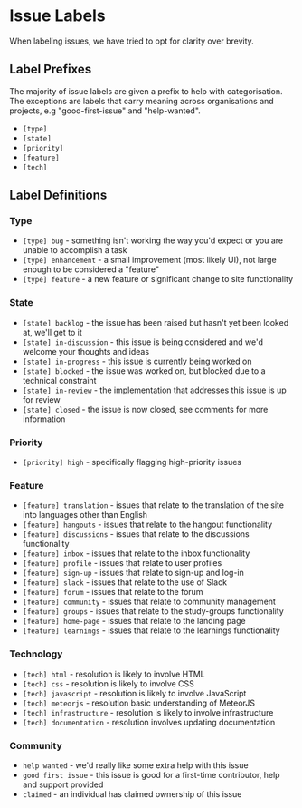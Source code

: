 # Issue Labels

When labeling issues, we have tried to opt for clarity over brevity.

## Label Prefixes

The majority of issue labels are given a prefix to help with categorisation. The exceptions are labels that carry meaning across organisations and projects, e.g "good-first-issue" and "help-wanted".

* `[type]`
* `[state]`
* `[priority]`
* `[feature]`
* `[tech]`

## Label Definitions

### Type

* `[type] bug` - something isn't working the way you'd expect or you are unable to accomplish a task
* `[type] enhancement` - a small improvement (most likely UI), not large enough to be considered a "feature"
* `[type] feature` - a new feature or significant change to site functionality

### State

* `[state] backlog` - the issue has been raised but hasn't yet been looked at, we'll get to it
* `[state] in-discussion` - this issue is being considered and we'd welcome your thoughts and ideas
* `[state] in-progress` - this issue is currently being worked on
* `[state] blocked` - the issue was worked on, but blocked due to a technical constraint
* `[state] in-review` - the implementation that addresses this issue is up for review
* `[state] closed` - the issue is now closed, see comments for more information

### Priority

* `[priority] high` - specifically flagging high-priority issues

### Feature

* `[feature] translation` - issues that relate to the translation of the site into languages other than English
* `[feature] hangouts` - issues that relate to the hangout functionality
* `[feature] discussions` - issues that relate to the discussions functionality
* `[feature] inbox` - issues that relate to the inbox functionality
* `[feature] profile` - issues that relate to user profiles
* `[feature] sign-up` - issues that relate to sign-up and log-in
* `[feature] slack` - issues that relate to the use of Slack
* `[feature] forum` - issues that relate to the forum
* `[feature] community` - issues that relate to community management
* `[feature] groups` - issues that relate to the study-groups functionality
* `[feature] home-page` - issues that relate to the landing page
* `[feature] learnings` - issues that relate to the learnings functionality

### Technology

* `[tech] html` - resolution is likely to involve HTML
* `[tech] css` - resolution is likely to involve CSS
* `[tech] javascript` - resolution is likely to involve JavaScript
* `[tech] meteorjs` - resolution basic understanding of MeteorJS
* `[tech] infrastructure` - resolution is likely to involve infrastructure
* `[tech] documentation` - resolution involves updating documentation

### Community

* `help wanted` - we'd really like some extra help with this issue
* `good first issue` - this issue is good for a first-time contributor, help and support provided
* `claimed` - an individual has claimed ownership of this issue

